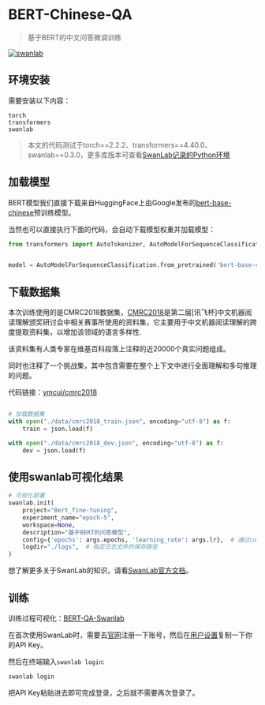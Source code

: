 # BERT-Chinese-QA
> 基于BERT的中文问答微调训练

[![swanlab](https://img.shields.io/badge/BERT-SwanLab-438440)](https://swanlab.cn/@LiXinYu/Bert_fine-tuning/runs/fys4kohptcdt3odf9l3jt/chart)

## 环境安装

需要安装以下内容：

```
torch
transformers
swanlab
```

> 本文的代码测试于torch==2.2.2、transformers==4.40.0、swanlab==0.3.0，更多库版本可查看[SwanLab记录的Python环境](https://swanlab.cn/@LiXinYu/Bert_fine-tuning/runs/fys4kohptcdt3odf9l3jt/environment/requirements)


## 加载模型
BERT模型我们直接下载来自HuggingFace上由Google发布的[bert-base-chinese](https://huggingface.co/google-bert/bert-base-chinese)预训练模型。


当然也可以直接执行下面的代码，会自动下载模型权重并加载模型：

```python
from transformers import AutoTokenizer, AutoModelForSequenceClassification, Trainer, TrainingArguments


model = AutoModelForSequenceClassification.from_pretrained('bert-base-chinese')
```

## 下载数据集

本次训练使用的是CMRC2018数据集，[CMRC2018](https://hfl-rc.github.io/cmrc2018/)是第二届[讯飞杯]中文机器阅读理解颁奖研讨会中相关赛事所使用的资料集，它主要用于中文机器阅读理解的跨度提取资料集，以增加该领域的语言多样性.

该资料集有人类专家在维基百科段落上注释的近20000个真实问题组成。

同时也注释了一个挑战集，其中包含需要在整个上下文中进行全面理解和多句推理的问题。

代码链接：[ymcui/cmrc2018](https://github.com/ymcui/cmrc2018)

```python

# 加载数据集
with open("./data/cmrc2018_train.json", encoding="utf-8") as f:
    train = json.load(f)

with open("./data/cmrc2018_dev.json", encoding="utf-8") as f:
    dev = json.load(f)

```

## 使用swanlab可视化结果

```python
# 可视化部署
swanlab.init(
    project="Bert_fine-tuning",
    experiment_name="epoch-5",
    workspace=None,
    description="基于BERT的问答模型",
    config={'epochs': args.epochs, 'learning_rate': args.lr},  # 通过config参数保存输入或超参数
    logdir="./logs",  # 指定日志文件的保存路径
)
```

想了解更多关于SwanLab的知识，请看[SwanLab官方文档](https://docs.swanlab.cn/zh/guide_cloud/general/what-is-swanlab.html)。

## 训练

训练过程可视化：[BERT-QA-Swanlab](https://swanlab.cn/@LiXinYu/Bert_fine-tuning/runs/fys4kohptcdt3odf9l3jt/chart)

在首次使用SwanLab时，需要去[官网](https://swanlab.cn)注册一下账号，然后在[用户设置](https://swanlab.cn/settings)复制一下你的API Key。

然后在终端输入`swanlab login`:

```bash
swanlab login
```

把API Key粘贴进去即可完成登录，之后就不需要再次登录了。






